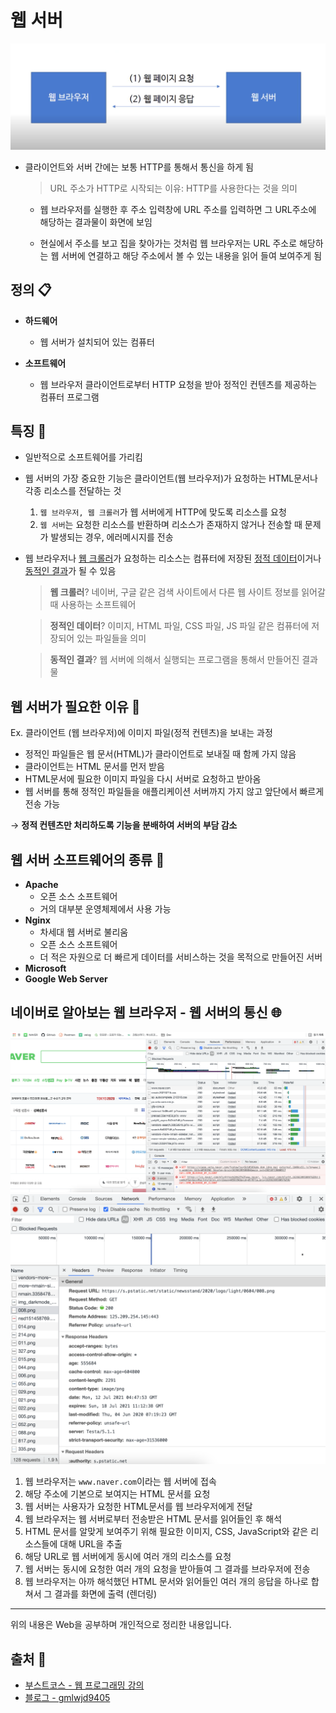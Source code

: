 # 웹 서버
<img src="./images/server2.png" width="600">

- 클라이언트와 서버 간에는 보통 HTTP를 통해서 통신을 하게 됨
  > URL 주소가 HTTP로 시작되는 이유: HTTP를 사용한다는 것을 의미

  - 웹 브라우저를 실행한 후 주소 입력창에 URL 주소를 입력하면 그 URL주소에 해당하는 결과물이 화면에 보임

  - 현실에서 주소를 보고 집을 찾아가는 것처럼 웹 브라우저는 URL 주소로 해당하는 웹 서버에 연결하고 해당 주소에서 볼 수 있는 내용을 읽어 들여 보여주게 됨

## 정의 📋
- **하드웨어**
  - 웹 서버가 설치되어 있는 컴퓨터

- **소프트웨어**
  - 웹 브라우저 클라이언트로부터 HTTP 요청을 받아 정적인 컨텐츠를 제공하는 컴퓨터 프로그램

## 특징 🙌
- 일반적으로 소프트웨어를 가리킴
- 웹 서버의 가장 중요한 기능은 클라이언트(웹 브라우저)가 요청하는 HTML문서나 각종 리소스를 전달하는 것
  1. `웹 브라우저, 웹 크롤러`가 웹 서버에게 HTTP에 맞도록 리소스를 요청
  2. `웹 서버`는 요청한 리소스를 반환하며 리소스가 존재하지 않거나 전송할 때 문제가 발생되는 경우, 에러메시지를 전송

- 웹 브라우저나 <u>웹 크롤러</u>가 요청하는 리소스는 컴퓨터에 저장된 <u>정적 데이터</u>이거나 <u>동적인 결과</u>가 될 수 있음
  > **웹 크롤러**? 네이버, 구글 같은 검색 사이트에서 다른 웹 사이트 정보를 읽어갈 때 사용하는 소프트웨어

  > **정적인 데이터**? 이미지, HTML 파일, CSS 파일, JS 파일 같은 컴퓨터에 저장되어 있는 파일들을 의미

  > **동적인 결과**? 웹 서버에 의해서 실행되는 프로그램을 통해서 만들어진 결과물

## 웹 서버가 필요한 이유 🤔
Ex. 클라이언트 (웹 브라우저)에 이미지 파일(정적 컨텐츠)을 보내는 과정

- 정적인 파일들은 웹 문서(HTML)가 클라이언트로 보내질 때 함께 가지 않음
- 클라이언트는 HTML 문서를 먼저 받음
- HTML문서에 필요한 이미지 파일을 다시 서버로 요청하고 받아옴
- 웹 서버를 통해 정적인 파일들을 애플리케이션 서버까지 가지 않고 앞단에서 빠르게 전송 가능

→ **정적 컨텐츠만 처리하도록 기능을 분배하여 서버의 부담 감소**


## 웹 서버 소프트웨어의 종류 🔩
- **Apache**
  - 오픈 소스 소프트웨어
  - 거의 대부분 운영체제에서 사용 가능
- **Nginx**
  - 차세대 웹 서버로 불리움
  - 오픈 소스 소프트웨어
  - 더 적은 자원으로 더 빠르게 데이터를 서비스하는 것을 목적으로 만들어진 서버
- **Microsoft**
- **Google Web Server**

## 네이버로 알아보는 웹 브라우저 - 웹 서버의 통신 🌐
<img src="./images/naver.png" width="600">
<img src="./images/naver2.png" width="600">

1. 웹 브라우저는 `www.naver.com`이라는 웹 서버에 접속
2. 해당 주소에 기본으로 보여지는 HTML 문서를 요청
3. 웹 서버는 사용자가 요청한 HTML문서를 웹 브라우저에게 전달
4. 웹 브라우저는 웹 서버로부터 전송받은 HTML 문서를 읽어들인 후 해석
5. HTML 문서를 알맞게 보여주기 위해 필요한 이미지, CSS, JavaScript와 같은 리소스들에 대해 URL을 추출
6. 해당 URL로 웹 서버에게 동시에 여러 개의 리소스를 요청
7. 웹 서버는 동시에 요청한 여러 개의 요청을 받아들여 그 결과를 브라우저에 전송
8. 웹 브라우저는 아까 해석했던 HTML 문서와 읽어들인 여러 개의 응답을 하나로 합쳐서 그 결과를 화면에 출력 (렌더링)


- - -
위의 내용은 Web을 공부하며 개인적으로 정리한 내용입니다.
## 출처 📝
- [부스트코스 - 웹 프로그래밍 강의](https://www.boostcourse.org/web316/lecture/16661?isDesc=false)
- [블로그 - gmlwjd9405](https://gmlwjd9405.github.io/2018/10/27/webserver-vs-was.html)